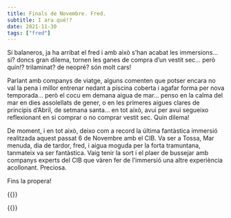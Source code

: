 ```yaml
---
title: Finals de Novembre. Fred.
subtitle: I ara qué!?
date: 2021-11-30
tags: ["fred"]
---
```


Si balaneros, ja ha arribat el fred i amb això s’han acabat les immersions… si? doncs gran dilema, tornen les ganes de compra d’un vestit sec… però quin!? trilaminat? de neopré? són molt cars!

Parlant amb companys de viatge, alguns comenten que potser encara no val la pena i millor entrenar nedant a piscina coberta i agafar forma per nova temporada… però el cocu em demana aigua de mar… penso en la calma del mar en dies assolellats de gener, o en les primeres aigues clares de principis d’Abril, de setmana santa… en tot això, avui per avui segueixo reflexionant en si comprar o no comprar vestit sec. Quin dilema!

De moment, i en tot això, deixo com a record la última fantàstica immersió realitzada aquest passat 6 de Novembre amb el CIB. Va ser a Tossa, Mar menuda, dia de tardor, fred, i aigua moguda per la forta tramuntana, tanmateix va ser fantàstica. Vaig tenir la sort i el plaer de bussejar amb companys experts del CIB que vàren fer de l’immersió una altre experiència acollonant. Preciosa.

Fins la propera!

{{<youtube Uwl9ZJYGNg4>}}

{{<youtube pBXccA1GuA4>}}